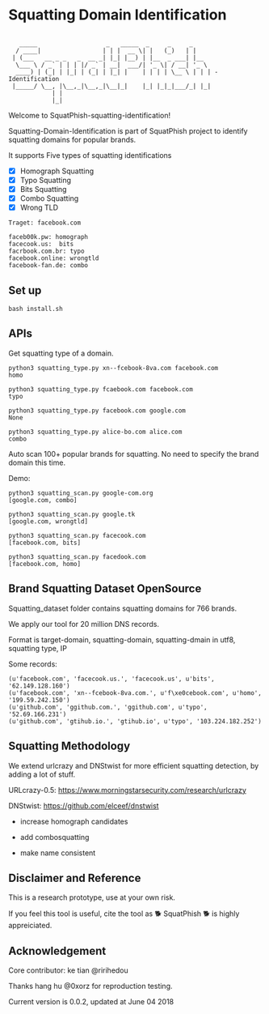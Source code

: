 # Squatting Domain Identification
```

   _____                   _   _____  _     _     _
  / ____|                 | | |  __ \| |   (_)   | |
 | (___   __ _ _   _  __ _| |_| |__) | |__  _ ___| |__
  \___ \ / _` | | | |/ _` | __|  ___/| '_ \| / __| '_ \
  ____) | (_| | |_| | (_| | |_| |    | | | | \__ \ | | | - Identification
 |_____/ \__, |\__,_|\__,_|\__|_|    |_| |_|_|___/_| |_|
            | |
            |_|

```

Welcome to SquatPhish-squatting-identification!

Squatting-Domain-Identification is part of SquatPhish project to identify squatting domains for popular brands.

It supports Five types of squatting identifications

- [x] Homograph Squatting
- [x] Typo Squatting
- [x] Bits Squatting
- [x] Combo Squatting
- [x] Wrong TLD

```
Traget: facebook.com

faceb00k.pw: homograph
facecook.us:  bits
facrbook.com.br: typo
facebook.online: wrongtld
facebook-fan.de: combo

```

## Set up
```
bash install.sh
```

## APIs

Get squatting type of a domain.
```
python3 squatting_type.py xn--fcebook-8va.com facebook.com
homo

python3 squatting_type.py fcaebook.com facebook.com
typo

python3 squatting_type.py facebook.com google.com
None

python3 squatting_type.py alice-bo.com alice.com
combo
```

Auto scan 100+ popular brands for squatting.
No need to specify the brand domain this time.

Demo:
```
python3 squatting_scan.py google-com.org
[google.com, combo]

python3 squatting_scan.py google.tk
[google.com, wrongtld]

python3 squatting_scan.py facecook.com
[facebook.com, bits]

python3 squatting_scan.py facedook.com
[facebook.com, homo]
```


## Brand Squatting Dataset OpenSource

Squatting_dataset folder contains squatting domains for 766 brands.

We apply our tool for 20 million DNS records.

Format is target-domain, squatting-domain, squatting-dmain in utf8, squatting type, IP

Some records:
```
(u'facebook.com', 'facecook.us.', 'facecook.us', u'bits', '62.149.128.160')
(u'facebook.com', 'xn--fcebook-8va.com.', u'f\xe0cebook.com', u'homo', '199.59.242.150')
(u'github.com', 'ggithub.com.', 'ggithub.com', u'typo', '52.69.166.231')
(u'github.com', 'gtihub.io.', 'gtihub.io', u'typo', '103.224.182.252')
```


## Squatting Methodology

We extend urlcrazy and DNStwist for more efficient squatting detection, by adding a lot of stuff.

URLcrazy-0.5:  https://www.morningstarsecurity.com/research/urlcrazy

DNStwist: https://github.com/elceef/dnstwist

+ increase homograph candidates

+ add combosquatting

+ make name consistent


## Disclaimer and Reference

This is a research prototype, use at your own risk.

If you feel this tool is useful, cite the tool as :dog2: SquatPhish :dog2: is highly appreiciated.


## Acknowledgement

Core contributor: ke tian @ririhedou

Thanks hang hu @0xorz for reproduction testing.

Current version is 0.0.2, updated at June 04 2018